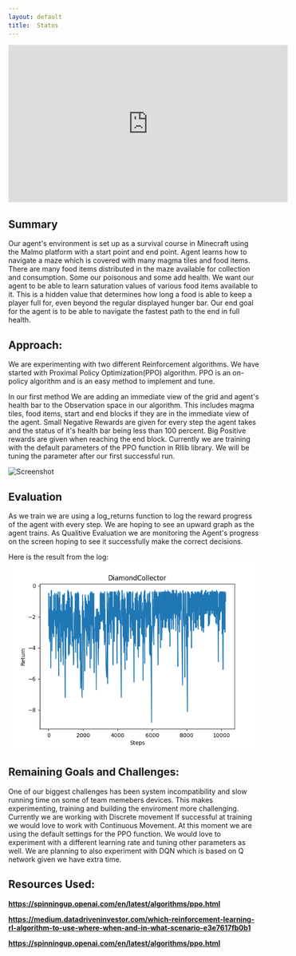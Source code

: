 ```yaml
---
layout: default
title:  Status
---
```

<iframe width="560" height="315" src="https://www.youtube.com/embed/znTW1nh2T-8" title="YouTube video player" frameborder="0" allow="accelerometer; autoplay; clipboard-write; encrypted-media; gyroscope; picture-in-picture" allowfullscreen></iframe>

## Summary
Our agent's environment is set up as a survival course in Minecraft using the Malmo platform with a start point and end point. Agent learns how to navigate a maze which is covered with many magma tiles and food items. There are many food items distributed in the maze available for collection and consumption. Some our poisonous and some add health. We want our agent to be able to learn saturation values of various food items available to it. This is a hidden value that determines how long a food is able to keep a player full for, even beyond the regular displayed hunger bar. Our end goal for the agent is to be able to navigate the fastest path to the end in full health.


## Approach:
We are experimenting with two different Reinforcement algorithms. We have started with Proximal Policy Optimization(PPO) algorithm. PPO is an on-policy algorithm and is an easy method to implement and tune.

In our first method We are adding an immediate view of the grid and agent's health bar to the Observation space in our algorithm. This includes magma tiles, food items, start and end blocks if they are in the immediate view of the agent. Small Negative Rewards are given for every step the agent takes and the status of it's health bar being less than 100 percent. Big Positive rewards are given when reaching the end block. Currently we are training with the default parameters of the PPO function in Rllib library. We will be tuning the parameter after our first successful run.

<img width="741" alt="Screenshot" src="https://user-images.githubusercontent.com/62405418/141696775-10b495b7-5775-4ac9-bf58-fd4caa95cdd0.png">


## Evaluation
As we train we are using a log_returns function to log the reward progress of the agent with every step. We are hoping to see an upward graph as the agent trains.
As Qualitive Evaluation we are monitoring the Agent's progress on the screen hoping to see it successfully make the correct decisions.

Here is the result from the log:<br />
![alt text](https://github.com/briandle00/MalmoRunner/blob/1b2b22cbbdf7db4d229b1aa46f6ee289a2e19d4e/docs/returns_project.png?raw=true)


## Remaining Goals and Challenges:
One of our biggest challenges has been system incompatibility and slow running time on some of team memebers devices. This makes experimenting, training and building the enviroment more challenging.
Currently we are working with Discrete movement If successful at training we would love to work with Continuous Movement. At this moment we are using the default settings for the PPO function. We would love to experiment with a different learning rate and tuning other parameters as well. We are planning to also experiment with DQN which is based on Q network given we have extra time.

## Resources Used:
<strong> https://spinningup.openai.com/en/latest/algorithms/ppo.html</strong></a> 

<strong> https://medium.datadriveninvestor.com/which-reinforcement-learning-rl-algorithm-to-use-where-when-and-in-what-scenario-e3e7617fb0b1</strong></a> 

<strong> https://spinningup.openai.com/en/latest/algorithms/ppo.html</strong></a> 
